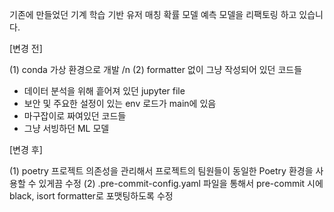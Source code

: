 기존에 만들었던 기계 학습 기반 유저 매칭 확률 모델 예측 모델을 리팩토링 하고 있습니다.

[변경 전]

(1) conda 가상 환경으로 개발 /n
(2) formatter 없이 그냥 작성되어 있던 코드들

- 데이터 분석을 위해 흩어져 있던 jupyter file
- 보안 및 주요한 설정이 있는 env 로드가 main에 있음
- 마구잡이로 짜여있던 코드들
- 그냥 서빙하던 ML 모델



[변경 후]

(1) poetry 프로젝트 의존성을 관리해서 프로젝트의 팀원들이 동일한 Poetry 환경을 사용할 수 있게끔 수정
(2) .pre-commit-config.yaml 파일을 통해서 pre-commit 시에 black, isort formatter로 포맷팅하도록 수정
